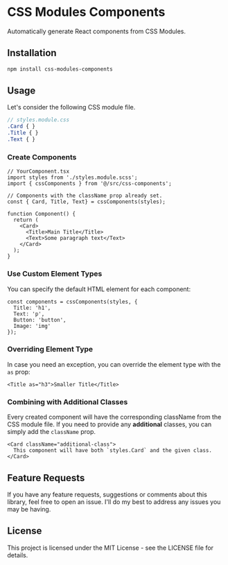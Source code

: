 # CSS Modules Components

Automatically generate React components from CSS Modules.

## Installation

```bash
npm install css-modules-components
```

## Usage

Let's consider the following CSS module file.

```scss
// styles.module.css
.Card { }
.Title { }
.Text { }
```

### Create Components

```tsx
// YourComponent.tsx
import styles from './styles.module.scss';
import { cssComponents } from '@/src/css-components';

// Components with the className prop already set.
const { Card, Title, Text} = cssComponents(styles);

function Component() {
  return (
    <Card>
      <Title>Main Title</Title>
      <Text>Some paragraph text</Text>
    </Card>
  );
}
```

### Use Custom Element Types

You can specify the default HTML element for each component:

```tsx
const components = cssComponents(styles, {
  Title: 'h1',
  Text: 'p',
  Button: 'button',
  Image: 'img'
});
```

### Overriding Element Type

In case you need an exception, you can override the element type with the `as` prop:

```tsx
<Title as="h3">Smaller Title</Title>
```

### Combining with Additional Classes

Every created component will have the corresponding className from the CSS module file. If you need
to provide any **additional** classes, you can simply add the `className` prop.

```tsx
<Card className="additional-class">
  This component will have both `styles.Card` and the given class.
</Card>
```

## Feature Requests

If you have any feature requests, suggestions or comments about this library, feel free to open an
issue. I'll do my best to address any issues you may be having.

## License

This project is licensed under the MIT License - see the LICENSE file for details.
